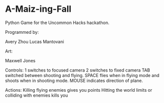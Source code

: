 # A-Maiz-ing-Fall
Python Game for the Uncommon Hacks hackathon.

Programmed by:

Avery Zhou
Lucas Mantovani

Art:

Maxwell Jones

Controls:
1 switches to focused camera
2 switches to fixed camera
TAB switched between shooting and flying.
SPACE flies when in flying mode and shoots when in shooting mode.
MOUSE indicates direction of plane.

Actions:
Killing flying enemies gives you points
Hitting the world limits or colliding with enemies kills you
